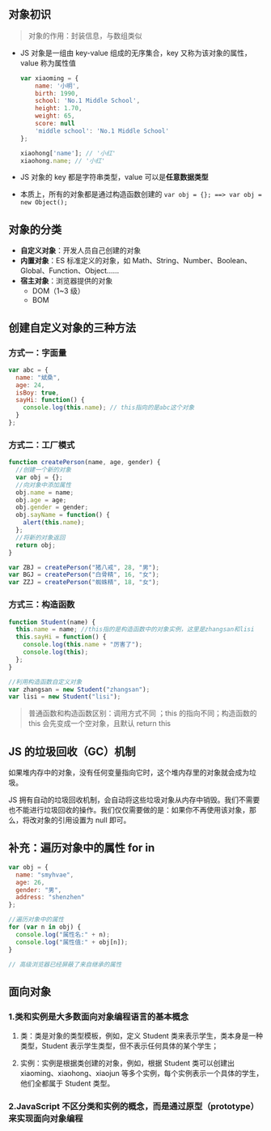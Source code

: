 ## 对象初识

> 对象的作用：封装信息，与数组类似

- JS 对象是一组由 key-value 组成的无序集合，key 又称为该对象的属性，value 称为属性值

  ```js
  var xiaoming = {
      name: '小明',
      birth: 1990,
      school: 'No.1 Middle School',
      height: 1.70,
      weight: 65,
      score: null
      'middle school': 'No.1 Middle School'
  };

  xiaohong['name']; // '小红'
  xiaohong.name; // '小红'
  ```

- JS 对象的 key 都是字符串类型，value 可以是**任意数据类型**

- 本质上，所有的对象都是通过构造函数创建的
  `var obj = {}; ==> var obj = new Object();`

## 对象的分类

- **自定义对象**：开发人员自己创建的对象
- **内置对象**：ES 标准定义的对象，如 Math、String、Number、Boolean、Global、Function、Object......
- **宿主对象**：浏览器提供的对象
  - DOM（1~3 级）
  - BOM

## 创建自定义对象的三种方法

### 方式一：字面量

```js
var abc = {
  name: "斌桑",
  age: 24,
  isBoy: true,
  sayHi: function() {
    console.log(this.name); // this指向的是abc这个对象
  }
};
```

### 方式二：工厂模式

```js
function createPerson(name, age, gender) {
  //创建一个新的对象
  var obj = {};
  //向对象中添加属性
  obj.name = name;
  obj.age = age;
  obj.gender = gender;
  obj.sayName = function() {
    alert(this.name);
  };
  //将新的对象返回
  return obj;
}

var ZBJ = createPerson("猪八戒", 28, "男");
var BGJ = createPerson("白骨精", 16, "女");
var ZZJ = createPerson("蜘蛛精", 18, "女");
```

### 方式三：构造函数

```js
function Student(name) {
  this.name = name; //this指的是构造函数中的对象实例，这里是zhangsan和lisi
  this.sayHi = function() {
    console.log(this.name + "厉害了");
    console.log(this);
  };
}

//利用构造函数自定义对象
var zhangsan = new Student("zhangsan");
var lisi = new Student("lisi");
```

> 普通函数和构造函数区别：调用方式不同 ；this 的指向不同；构造函数的 this 会先变成一个空对象，且默认 return this

## JS 的垃圾回收（GC）机制

如果堆内存中的对象，没有任何变量指向它时，这个堆内存里的对象就会成为垃圾。

JS 拥有自动的垃圾回收机制，会自动将这些垃圾对象从内存中销毁。我们不需要也不能进行垃圾回收的操作。我们仅仅需要做的是：如果你不再使用该对象，那么，将改对象的引用设置为 null 即可。

## 补充：遍历对象中的属性 for in

```js
var obj = {
  name: "smyhvae",
  age: 26,
  gender: "男",
  address: "shenzhen"
};

//遍历对象中的属性
for (var n in obj) {
  console.log("属性名:" + n);
  console.log("属性值:" + obj[n]);
}

// 高级浏览器已经屏蔽了来自继承的属性
```

## 面向对象

### 1.类和实例是大多数面向对象编程语言的基本概念

1. 类：类是对象的类型模板，例如，定义 Student 类来表示学生，类本身是一种类型，Student 表示学生类型，但不表示任何具体的某个学生；

2. 实例：实例是根据类创建的对象，例如，根据 Student 类可以创建出 xiaoming、xiaohong、xiaojun 等多个实例，每个实例表示一个具体的学生，他们全都属于 Student 类型。

### 2.JavaScript 不区分类和实例的概念，而是通过原型（prototype）来实现面向对象编程
